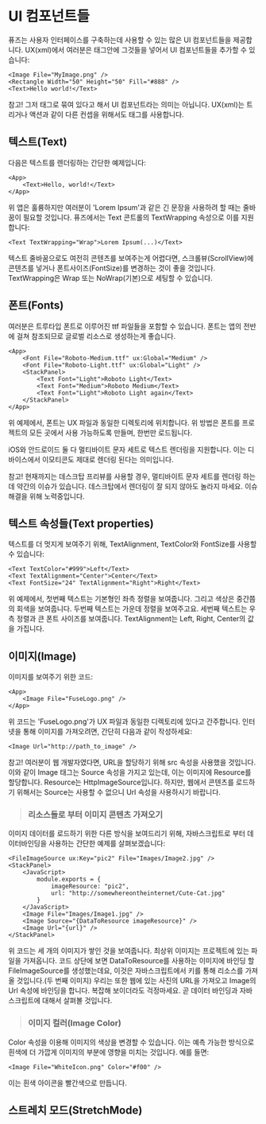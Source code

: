 # UI 컴포넌트들

퓨즈는 사용자 인터페이스를 구축하는데 사용할 수 있는 많은 UI 컴포넌트들을 제공합니다. UX(xml)에서 여러분은 태그안에 그것들을 넣어서 UI 컴포넌트들을 추가할 수 있습니다:

```
<Image File="MyImage.png" />
<Rectangle Width="50" Height="50" Fill="#888" />
<Text>Hello world!</Text>
```

참고! 그저 태그로 묶여 있다고 해서 UI 컴포넌트라는 의미는 아닙니다. UX(xml)는 트리거나 액션과 같이 다른 컨셉을 위해서도 태그를 사용합니다.

## 텍스트(Text)

다음은 텍스트를 렌더링하는 간단한 예제입니다:

```
<App>
    <Text>Hello, world!</Text>
</App>
```

위 앱은 훌륭하지만 여러분이 'Lorem Ipsum'과 같은 긴 문장을 사용하려 할 때는 줄바꿈이 필요할 것입니다. 퓨즈에서는 Text 콘트롤의 TextWrapping 속성으로 이를 지원합니다:

```
<Text TextWrapping="Wrap">Lorem Ipsum(...)</Text>
```

텍스트 줄바꿈으로도 여전히 콘텐츠를 보여주는게 어렵다면, 스크롤뷰(ScrollView)에 콘텐츠를 넣거나 폰트사이즈(FontSize)를 변경하는 것이 좋을 것입니다. TextWrapping은 Wrap 또는 NoWrap(기본)으로 세팅할 수 있습니다.

## 폰트(Fonts)

여러분은 트루타입 폰트로 이루어진 ttf 파일들을 포함할 수 있습니다. 폰트는 앱의 전반에 걸쳐 참조되므로 글로벌 리소스로 생성하는게 좋습니다.

```
<App>
    <Font File="Roboto-Medium.ttf" ux:Global="Medium" />
    <Font File="Roboto-Light.ttf" ux:Global="Light" />
    <StackPanel>
        <Text Font="Light">Roboto Light</Text>
        <Text Font="Medium">Roboto Medium</Text>
        <Text Font="Light">Roboto Light again</Text>
    </StackPanel>
</App>
```

위 예제에서, 폰트는 UX 파일과 동일한 디렉토리에 위치합니다. 위 방법은 폰트를 프로젝트의 모든 곳에서 사용 가능하도록 만들며, 한번만 로드됩니다.

iOS와 안드로이드 둘 다 멀티바이트 문자 세트로 텍스트 렌더링을 지원합니다. 이는 디바이스에서 이모티콘도 제대로 렌더링 된다는 의미입니다.

참고! 현재까지는 데스크탑 프리뷰를 사용할 경우, 멀티바이트 문자 세트를 렌더링 하는데 약간의 이슈가 있습니다. 데스크탑에서 렌더링이 잘 되지 않아도 놀라지 마세요. 이슈 해결을 위해 노력중입니다.

## 텍스트 속성들(Text properties)

텍스트를 더 멋지게 보여주기 위해, TextAlignment, TextColor와 FontSize를 사용할 수 있습니다:

```
<Text TextColor="#999">Left</Text>
<Text TextAlignment="Center">Center</Text>
<Text FontSize="24" TextAlignment="Right">Right</Text>
```

위 예제에서, 첫번째 텍스트는 기본형인 좌측 정렬을 보여줍니다. 그리고 색상은 중간쯤의 회색을 보여줍니다. 두번째 텍스트는 가운데 정렬을 보여주고요. 세번째 텍스트는 우측 정렬과 큰 폰트 사이즈를 보여줍니다. TextAlignment는 Left, Right, Center의 값을 가집니다.

## 이미지(Image)

이미지를 보여주기 위한 코드:

```
<App>
    <Image File="FuseLogo.png" />
</App>
```

위 코드는 'FuseLogo.png'가 UX 파일과 동일한 디렉토리에 있다고 간주합니다. 인터넷을 통해 이미지를 가져오려면, 간단히 다음과 같이 작성하세요:

```
<Image Url="http://path_to_image" />
```

참고! 여러분이 웹 개발자였다면, URL을 할당하기 위해 src 속성을 사용했을 것입니다. 이와 같이 Image 태그는 Source 속성을 가지고 있는데, 이는 이미지에 Resource를 할당합니다. Resource는 HttpImageSource입니다. 하지만, 웹에서 콘텐츠를 로드하기 위해서는 Source는 사용할 수 없으니 Url 속성을 사용하시기 바랍니다.

> ### 리소스들로 부터 이미지 콘텐츠 가져오기
이미지 데이터를 로드하기 위한 다른 방식을 보여드리기 위해, 자바스크립트로 부터 데이터바인딩을 사용하는 간단한 예제를 살펴보겠습니다:
```
<FileImageSource ux:Key="pic2" File="Images/Image2.jpg" />
<StackPanel>
    <JavaScript>
        module.exports = {
            imageResource: "pic2",
            url: "http://somewhereontheinternet/Cute-Cat.jpg"
        }
    </JavaScript>
    <Image File="Images/Image1.jpg" />
    <Image Source="{DataToResource imageResource}" />
    <Image Url="{url}" />
</StackPanel>
```
위 코드는 세 개의 이미지가 쌓인 것을 보여줍니다. 최상위 이미지는 프로젝트에 있는 파일을 가져옵니다. 코드 상단에 보면 DataToResource를 사용하는 이미지에 바인딩 할 FileImageSource를 생성했는데요, 이것은 자바스크립트에서 키를 통해 리소스를 가져올 것입니다.(두 번째 이미지) 우리는 또한 웹에 있는 사진의 URL을 가져오고 Image의 Url 속성에 바인딩을 합니다. 복잡해 보이더라도 걱정마세요. 곧 데이터 바인딩과 자바스크립트에 대해서 살펴볼 것입니다.

> ### 이미지 컬러(Image Color)
Color 속성을 이용해 이미지의 색상을 변경할 수 있습니다. 이는 예측 가능한 방식으로 흰색에 더 가깝게 이미지의 부분에 영향을 미치는 것입니다. 예를 들면:
```
<Image File="WhiteIcon.png" Color="#f00" />
```
이는 흰색 아이콘을 빨간색으로 만듭니다.

## 스트레치 모드(StretchMode)
